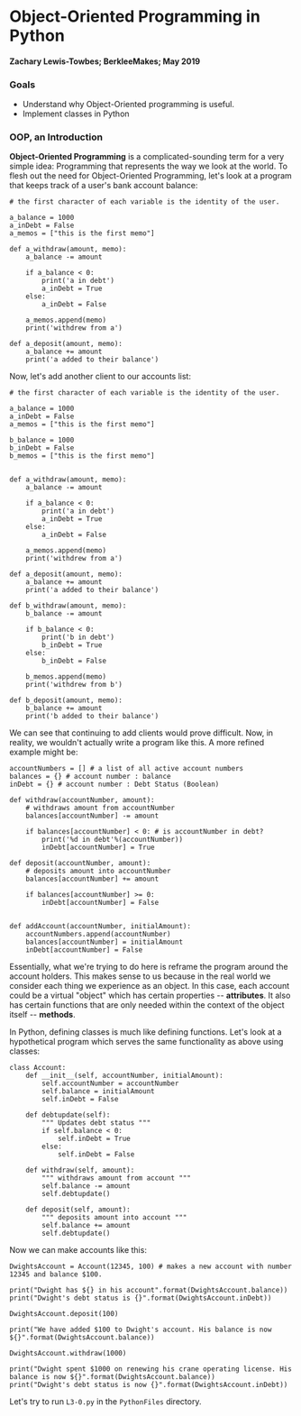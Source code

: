# Object-Oriented Programming in Python
#### Zachary Lewis-Towbes; BerkleeMakes; May 2019


### Goals

* Understand why Object-Oriented programming is useful.
* Implement classes in Python


### OOP, an Introduction

**Object-Oriented Programming** is a complicated-sounding term for a very simple idea: Programming that represents the way we look at the world. To flesh out the need for Object-Oriented Programming, let's look at a program that keeps track of a user's bank account balance:

	# the first character of each variable is the identity of the user. 

	a_balance = 1000
	a_inDebt = False
	a_memos = ["this is the first memo"]
	
	def a_withdraw(amount, memo):
		a_balance -= amount
		
		if a_balance < 0:
			print('a in debt')
			a_inDebt = True
		else:
			a_inDebt = False
			
		a_memos.append(memo)
		print('withdrew from a')
	
	def a_deposit(amount, memo):
		a_balance += amount
		print('a added to their balance')
		

Now, let's add another client to our accounts list:

	# the first character of each variable is the identity of the user. 

	a_balance = 1000
	a_inDebt = False
	a_memos = ["this is the first memo"]
	
	b_balance = 1000
	b_inDebt = False
	b_memos = ["this is the first memo"]
	
	
	def a_withdraw(amount, memo):
		a_balance -= amount
		
		if a_balance < 0:
			print('a in debt')
			a_inDebt = True
		else:
			a_inDebt = False
			
		a_memos.append(memo)
		print('withdrew from a')
	
	def a_deposit(amount, memo):
		a_balance += amount
		print('a added to their balance')
		
	def b_withdraw(amount, memo):
		b_balance -= amount
		
		if b_balance < 0:
			print('b in debt')
			b_inDebt = True
		else:
			b_inDebt = False
			
		b_memos.append(memo)
		print('withdrew from b')
	
	def b_deposit(amount, memo):
		b_balance += amount
		print('b added to their balance')
	
We can see that continuing to add clients would prove difficult. Now, in reality, we wouldn't actually write a program like this. A more refined example might be: 

	accountNumbers = [] # a list of all active account numbers
	balances = {} # account number : balance
	inDebt = {} # account number : Debt Status (Boolean)
	
	def withdraw(accountNumber, amount):
		# withdraws amount from accountNumber
		balances[accountNumber] -= amount
		
		if balances[accountNumber] < 0: # is accountNumber in debt? 
			print('%d in debt'%(accountNumber))
			inDebt[accountNumber] = True
	
	def deposit(accountNumber, amount):
		# deposits amount into accountNumber
		balances[accountNumber] += amount
		
		if balances[accountNumber] >= 0:
			inDebt[accountNumber] = False
			
	
	def addAccount(accountNumber, initialAmount):
		accountNumbers.append(accountNumber)
		balances[accountNumber] = initialAmount
		inDebt[accountNumber] = False
		
	
	
Essentially, what we're trying to do here is reframe the program around the account holders. This makes sense to us because in the real world we consider each thing we experience as an object. In this case, each account could be a virtual "object" which has certain properties -- **attributes**. It also has certain functions that are only needed within the context of the object itself -- **methods**.

In Python, defining classes is much like defining functions. Let's look at a hypothetical program which serves the same functionality as above using classes:

	class Account:
	    def __init__(self, accountNumber, initialAmount):
	        self.accountNumber = accountNumber
	        self.balance = initialAmount 
	        self.inDebt = False
	    
	    def debtupdate(self):
	        """ Updates debt status """
	        if self.balance < 0:
	            self.inDebt = True
	        else:
	            self.inDebt = False
	
	    def withdraw(self, amount):
	        """ withdraws amount from account """
	        self.balance -= amount
	        self.debtupdate()
	    
	    def deposit(self, amount):
	        """ deposits amount into account """
	        self.balance += amount
	        self.debtupdate()
 
	
Now we can make accounts like this:

	DwightsAccount = Account(12345, 100) # makes a new account with number 12345 and balance $100.
	
	print("Dwight has ${} in his account".format(DwightsAccount.balance))
	print("Dwight's debt status is {}".format(DwightsAccount.inDebt))
	
	DwightsAccount.deposit(100)
	
	print("We have added $100 to Dwight's account. His balance is now ${}".format(DwightsAccount.balance))
	
	DwightsAccount.withdraw(1000)
	
	print("Dwight spent $1000 on renewing his crane operating license. His balance is now ${}".format(DwightsAccount.balance))
	print("Dwight's debt status is now {}".format(DwightsAccount.inDebt))
	
Let's try to run `L3-0.py` in the `PythonFiles` directory.
	
